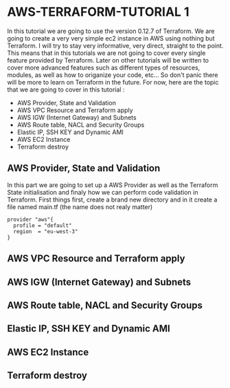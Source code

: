 # AWS-TERRAFORM-TUTORIAL 1
In this tutorial we are going to use the version 0.12.7 of Terraform. We are going to create a very very simple ec2 instance in AWS using nothing but Terraform. I will try to stay very informative, very direct, straight to the point. This means that in this tutorials we are not going to cover every single feature provided by Terraform. Later on other tutorials will be written to cover more advanced features such as different types of resources, modules, as well as how to origanize your code, etc... So don't panic there will be more to learn on Terraform in the future. For now, here are the topic that we are going to cover in this tutorial :
- AWS Provider, State and Validation
- AWS VPC Resource and Terraform apply
- AWS IGW (Internet Gateway) and Subnets
- AWS Route table, NACL and Security Groups
- Elastic IP, SSH KEY and Dynamic AMI
- AWS EC2 Instance
- Terraform destroy

## AWS Provider, State and Validation
In this part we are going to set up a AWS Provider as well as the Terraform State initialisation and finaly how we can perform code validation in Terraform. First things first, create a brand new directory and in it create a file named main.tf (the name does not realy matter)

```hcl
provider "aws"{
  profile = "default"
  region  = "eu-west-3"
}
```

## AWS VPC Resource and Terraform apply



## AWS IGW (Internet Gateway) and Subnets



## AWS Route table, NACL and Security Groups



## Elastic IP, SSH KEY and Dynamic AMI



## AWS EC2 Instance



## Terraform destroy